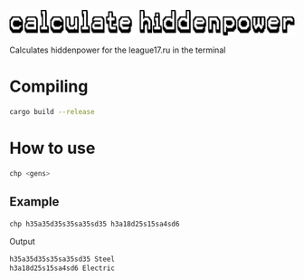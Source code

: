 <p align="center"><img src="assets/logo.png" alt="logo"></p>

Calculates hiddenpower for the league17.ru in the terminal

# Compiling

```bash
cargo build --release
```

# How to use

```bash
chp <gens>
```

## Example

```bash
chp h35a35d35s35sa35sd35 h3a18d25s15sa4sd6
```

Output

```
h35a35d35s35sa35sd35 Steel
h3a18d25s15sa4sd6 Electric
```
